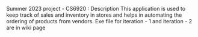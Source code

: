 Summer 2023 project - CS6920 : Description 
  This application is used to keep track of sales and inventory in stores and helps in automating the ordering of products from vendors. 
  Exe file for iteration - 1 and iteration - 2 are in wiki page

